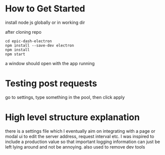 # How to Get Started

install node js globally or in working dir

after cloning repo 

```
cd epic-dash-electron
npm install --save-dev electron
npm install
npm start
```

a window should open with the app running

# Testing post requests

go to settings, type something in the pool, then click apply

# High level structure explanation

there is a settings file which I eventually aim on integrating with a page or modal ui to edit the server address, request interval etc.
I was inspired to include a production value so that important logging information can just be left lying around and not be annoying. also used to remove dev tools